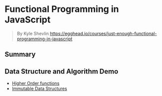 # **Functional Programming in JavaScript**
>  By Kyle Shevlin https://egghead.io/courses/just-enough-functional-programming-in-javascript

## **Summary**


## **Data Structure and Algorithm Demo**
- [Higher Order functions](./higher-order-funcs.js)
- [Immutable Data Structures](./immutable-data-struct.js)
